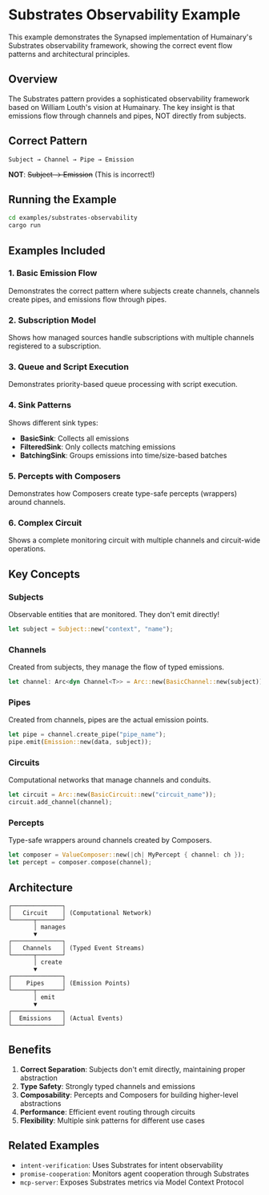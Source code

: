 # Substrates Observability Example

This example demonstrates the Synapsed implementation of Humainary's Substrates observability framework, showing the correct event flow patterns and architectural principles.

## Overview

The Substrates pattern provides a sophisticated observability framework based on William Louth's vision at Humainary. The key insight is that emissions flow through channels and pipes, NOT directly from subjects.

## Correct Pattern

```
Subject → Channel → Pipe → Emission
```

**NOT**: ~~Subject → Emission~~ (This is incorrect!)

## Running the Example

```bash
cd examples/substrates-observability
cargo run
```

## Examples Included

### 1. Basic Emission Flow
Demonstrates the correct pattern where subjects create channels, channels create pipes, and emissions flow through pipes.

### 2. Subscription Model
Shows how managed sources handle subscriptions with multiple channels registered to a subscription.

### 3. Queue and Script Execution
Demonstrates priority-based queue processing with script execution.

### 4. Sink Patterns
Shows different sink types:
- **BasicSink**: Collects all emissions
- **FilteredSink**: Only collects matching emissions
- **BatchingSink**: Groups emissions into time/size-based batches

### 5. Percepts with Composers
Demonstrates how Composers create type-safe percepts (wrappers) around channels.

### 6. Complex Circuit
Shows a complete monitoring circuit with multiple channels and circuit-wide operations.

## Key Concepts

### Subjects
Observable entities that are monitored. They don't emit directly!
```rust
let subject = Subject::new("context", "name");
```

### Channels
Created from subjects, they manage the flow of typed emissions.
```rust
let channel: Arc<dyn Channel<T>> = Arc::new(BasicChannel::new(subject));
```

### Pipes
Created from channels, pipes are the actual emission points.
```rust
let pipe = channel.create_pipe("pipe_name");
pipe.emit(Emission::new(data, subject));
```

### Circuits
Computational networks that manage channels and conduits.
```rust
let circuit = Arc::new(BasicCircuit::new("circuit_name"));
circuit.add_channel(channel);
```

### Percepts
Type-safe wrappers around channels created by Composers.
```rust
let composer = ValueComposer::new(|ch| MyPercept { channel: ch });
let percept = composer.compose(channel);
```

## Architecture

```
┌──────────────┐
│   Circuit    │ (Computational Network)
└──────┬───────┘
       │ manages
       ▼
┌──────────────┐
│   Channels   │ (Typed Event Streams)
└──────┬───────┘
       │ create
       ▼
┌──────────────┐
│    Pipes     │ (Emission Points)
└──────┬───────┘
       │ emit
       ▼
┌──────────────┐
│  Emissions   │ (Actual Events)
└──────────────┘
```

## Benefits

1. **Correct Separation**: Subjects don't emit directly, maintaining proper abstraction
2. **Type Safety**: Strongly typed channels and emissions
3. **Composability**: Percepts and Composers for building higher-level abstractions
4. **Performance**: Efficient event routing through circuits
5. **Flexibility**: Multiple sink patterns for different use cases

## Related Examples

- `intent-verification`: Uses Substrates for intent observability
- `promise-cooperation`: Monitors agent cooperation through Substrates
- `mcp-server`: Exposes Substrates metrics via Model Context Protocol